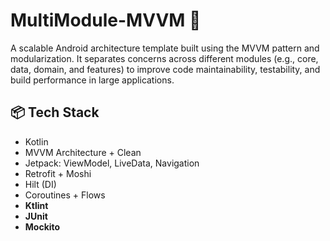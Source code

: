 # MultiModule-MVVM 🚀
A scalable Android architecture template built using the MVVM pattern and 
modularization. It separates concerns across different modules (e.g., core, data, domain, and 
features) to improve code maintainability, testability, and build performance in large applications.

## 📦 Tech Stack
- Kotlin
- MVVM Architecture + Clean
- Jetpack: ViewModel, LiveData, Navigation
- Retrofit + Moshi
- Hilt (DI)
- Coroutines + Flows
- **Ktlint**
- **JUnit**
- **Mockito**